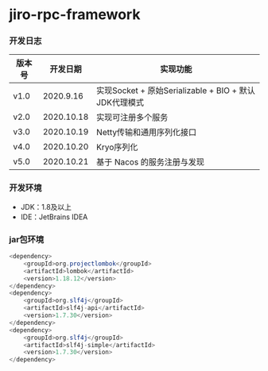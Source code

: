 # jiro-rpc-framework

### 开发日志

| 版本号 | 开发日期 | 实现功能 
| ----  | ----  | ---- |
| v1.0 | 2020.9.16 | 实现Socket + 原始Serializable + BIO + 默认JDK代理模式 |
| v2.0 | 2020.10.18 | 实现可注册多个服务 |
| v3.0 | 2020.10.19 | Netty传输和通用序列化接口 |
| v4.0 | 2020.10.20 | Kryo序列化 |
| v5.0 | 2020.10.21 | 基于 Nacos 的服务注册与发现 |


### 开发环境

* JDK：1.8及以上
* IDE：JetBrains IDEA

### jar包环境

```java
<dependency>
    <groupId>org.projectlombok</groupId>
    <artifactId>lombok</artifactId>
    <version>1.18.12</version>
</dependency>
<dependency>
    <groupId>org.slf4j</groupId>
    <artifactId>slf4j-api</artifactId>
    <version>1.7.30</version>
</dependency>
<dependency>
    <groupId>org.slf4j</groupId>
    <artifactId>slf4j-simple</artifactId>
    <version>1.7.30</version>
</dependency>
```